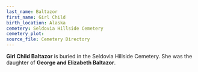 ```yaml
---
last_name: Baltazor
first_name: Girl Child
birth_location: Alaska
cemetery: Seldovia Hillside Cemetery
cemetery_plot:
source_file: Cemetery Directory
---
```

**Girl Child  Baltazor** is buried in the Seldovia Hillside Cemetery.  She was the daughter of **George and Elizabeth Baltazor**. 




